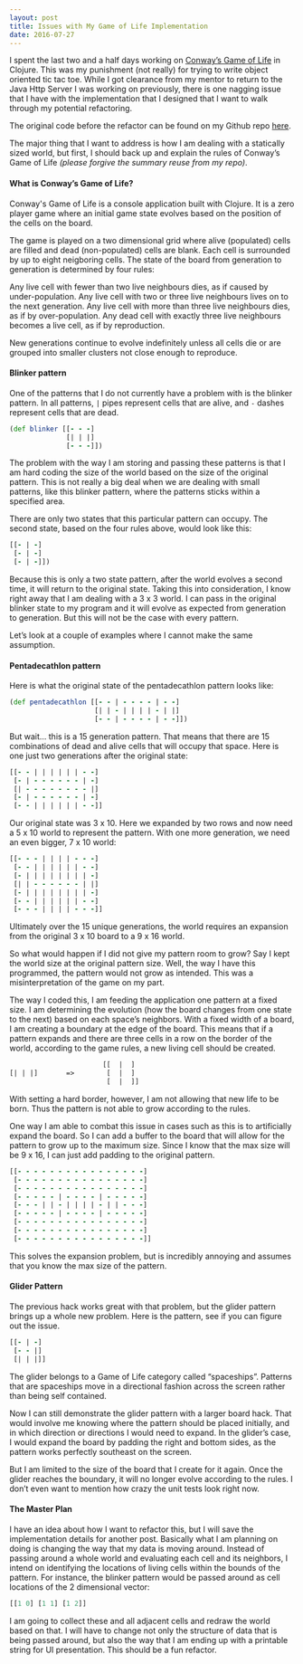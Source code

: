 ```yaml
---
layout: post
title: Issues with My Game of Life Implementation
date: 2016-07-27
---
```


I spent the last two and a half days working on [Conway’s Game of Life](https://en.wikipedia.org/wiki/Conway%27s_Game_of_Life) in Clojure. This was my punishment (not really) for trying to write object oriented tic tac toe. While I got clearance from my mentor to return to the Java Http Server I was working on previously, there is one nagging issue that I have with the implementation that I designed that I want to walk through my potential refactoring. 

The original code before the refactor can be found on my Github repo [here](https://github.com/NicoleCarpenter/game-of-life/tree/d6d42ec45ccc696081de330e8efe8cf8f0eb68d7).

The major thing that I want to address is how I am dealing with a statically sized world, but first, I should back up and explain the rules of Conway’s Game of Life _(please forgive the summary reuse from my repo)_.

#### What is Conway’s Game of Life?

Conway's Game of Life is a console application built with Clojure. It is a zero player game where an initial game state evolves based on the position of the cells on the board.

The game is played on a two dimensional grid where alive (populated) cells are filled and dead (non-populated) cells are blank. Each cell is surrounded by up to eight neigboring cells. The state of the board from generation to generation is determined by four rules:

Any live cell with fewer than two live neighbours dies, as if caused by under-population.
Any live cell with two or three live neighbours lives on to the next generation.
Any live cell with more than three live neighbours dies, as if by over-population.
Any dead cell with exactly three live neighbours becomes a live cell, as if by reproduction.

New generations continue to evolve indefinitely unless all cells die or are grouped into smaller clusters not close enough to reproduce.

#### Blinker pattern

One of the patterns that I do not currently have a problem with is the blinker pattern. In all patterns, `|` pipes represent cells that are alive, and `-` dashes represent cells that are dead.

```clojure
(def blinker [[- - -]
              [| | |]
              [- - -]])
```

The problem with the way I am storing and passing these patterns is that I am hard coding the size of the world based on the size of the original pattern. This is not really a big deal when we are dealing with small patterns, like this blinker pattern, where the patterns sticks within a specified area. 

There are only two states that this particular pattern can occupy. The second state, based on the four rules above, would look like this:

```clojure
[[- | -]
 [- | -]
 [- | -]])
```

Because this is only a two state pattern, after the world evolves a second time, it will return to the original state. Taking this into consideration, I know right away that I am dealing with a 3 x 3 world. I can pass in the original blinker state to my program and it will evolve as expected from generation to generation. But this will not be the case with every pattern. 

Let’s look at a couple of examples where I cannot make the same assumption.

#### Pentadecathlon pattern

Here is what the original state of the pentadecathlon pattern looks like:

```clojure
(def pentadecathlon [[- - | - - - - | - -]
                     [| | - | | | | - | |]
                     [- - | - - - - | - -]])
```

But wait… this is a 15 generation pattern. That means that there are 15 combinations of dead and alive cells that will occupy that space. Here is one just two generations after the original state:

```clojure
[[- - | | | | | | - -]
 [- | - - - - - - | -]
 [| - - - - - - - - |]
 [- | - - - - - - | -]
 [- - | | | | | | - -]]
```

Our original state was 3 x 10. Here we expanded by two rows and now need a 5 x 10 world to represent the pattern. With one more generation, we need an even bigger, 7 x 10 world:

```clojure
[[- - - | | | | - - -]
 [- - | | | | | | - -]
 [- | | | | | | | | -]
 [| | - - - - - - | |]
 [- | | | | | | | | -]
 [- - | | | | | | - -]
 [- - - | | | | - - -]]
```
Ultimately over the 15 unique generations, the world requires an expansion from the original 3 x 10 board to a 9 x 16 world. 

So what would happen if I did not give my pattern room to grow? Say I kept the world size at the original pattern size. Well, the way I have this programmed, the pattern would not grow as intended. This was a misinterpretation of the game on my part. 

The way I coded this, I am feeding the application one pattern at a fixed size. I am determining the evolution (how the board changes from one state to the next) based on each space’s neighbors. With a fixed width of a board, I am creating a boundary at the edge of the board. This means that if a pattern expands and there are three cells in a row on the border of the world, according to the game rules, a new living cell should be created.

```clojure
                       [[  |  ]
[| | |]       =>        [  |  ]
                        [  |  ]]
```

With setting a hard border, however, I am not allowing that new life to be born. Thus the pattern is not able to grow according to the rules. 

One way I am able to combat this issue in cases such as this is to artificially expand the board. So I can add a buffer to the board that will allow for the pattern to grow up to the maximum size. Since I know that the max size will be 9 x 16, I can just add padding to the original pattern.

```clojure
[[- - - - - - - - - - - - - - - -]
 [- - - - - - - - - - - - - - - -]
 [- - - - - - - - - - - - - - - -]
 [- - - - - | - - - - | - - - - -]
 [- - - | | - | | | | - | | - - -]
 [- - - - - | - - - - | - - - - -]
 [- - - - - - - - - - - - - - - -]
 [- - - - - - - - - - - - - - - -]
 [- - - - - - - - - - - - - - - -]]
```

This solves the expansion problem, but is incredibly annoying and assumes that you know the max size of the pattern.  

#### Glider Pattern

The previous hack works great with that problem, but the glider pattern brings up a whole new problem. Here is the pattern, see if you can figure out the issue.

```clojure
[[- | -]
 [- - |]
 [| | |]]
```

The glider belongs to a Game of Life category called “spaceships”. Patterns that are spaceships move in a directional fashion across the screen rather than being self contained. 

Now I can still demonstrate the glider pattern with a larger board hack. That would involve me knowing where the pattern should be placed initially, and in which direction or directions I would need to expand. In the glider’s case, I would expand the board by padding the right and bottom sides, as the pattern works perfectly southeast on the screen. 

But I am limited to the size of the board that I create for it again. Once the glider reaches the boundary, it will no longer evolve according to the rules. I don’t even want to mention how crazy the unit tests look right now.

#### The Master Plan

I have an idea about how I want to refactor this, but I will save the implementation details for another post. Basically what I am planning on doing is changing the way that my data is moving around. Instead of passing around a whole world and evaluating each cell and its neighbors, I intend on identifying the locations of living cells within the bounds of the pattern. For instance, the blinker pattern would be passed around as cell locations of the 2 dimensional vector:

```clojure
[[1 0] [1 1] [1 2]]
```

I am going to collect these and all adjacent cells and redraw the world based on that. I will have to change not only the structure of data that is being passed around, but also the way that I am ending up with a printable string for UI presentation. This should be a fun refactor. 

